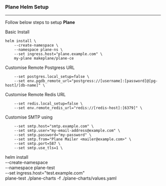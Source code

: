### Plane Helm Setup
---

Follow below steps to setup **Plane**

Basic Install
```
helm install \
    --create-namespace \
    --namespace plane-ns \
    --set ingress.host="plane.example.com" \
    my-plane makeplane/plane-ce
```

Customise Remote Postgress URL
```
    --set postgres.local_setup=false \
    --set env.pgdb_remote_url="postgress://[username]:[password]@[pg-host]/[db-name]" \
```

Customise Remote Redis URL
```
    --set redis.local_setup=false \
    --set env.remote_redis_url="redis://[redis-host]:[6379]" \
```


Customise SMTP using 
```
    --set smtp.host="smtp.example.com" \
    --set smtp.user="my-email-address@example.com" \
    --set smtp.password="my-password" \
    --set smtp.from="Plane Mailer <mailer@example.com>" \
    --set smtp.port=587 \
    --set smtp.use_tls=1 \

```


helm install \
    --create-namespace \
    --namespace plane-test \
    --set ingress.host="test.example.com" \
    plane-test ./plane-charts -f ./plane-charts/values.yaml